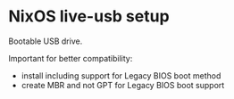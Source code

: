 # NixOS live-usb setup

Bootable USB drive.

Important for better compatibility:

 - install including support for Legacy BIOS boot method
 - create MBR and not GPT for Legacy BIOS boot support
